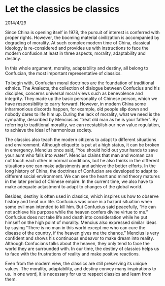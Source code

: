 # Let the classics be classics
2014/4/29


Since China is opening itself in 1978, the pursuit of interest is conferred with proper rights. However, the booming material civilization is accompanied by degrading of morality. At such complex modern time of China, classical ideology is re-considered and provides us with instructions to face the modern confusion at least in three aspects, morality, adaptability and destiny.  

In this whole argument, morality, adaptability and destiny, all belong to Confucian, the most important representative of classics.

To begin with, Confucian moral doctrines are the foundation of traditional ethnics. The Analects, the collection of dialogue between Confucius and his disciples, concerns universal moral views such as benevolence and integrity. They made up the basic personality of Chinese person, which we have responsibility to carry forward. However, in modern China some inharmonious discords happen, for example, old people slip down and nobody dares to life him up. During the lack of morality, what we need is the sympathy, described by Mencius as “treat old man as he is your father”. By referring to traditional morality, we can reestablish our new value regulation, to achieve the ideal of harmonious society.

The classics also teach the modern citizens to adapt to different situations and environment. Although etiquette is put at a high status, it can be broken in emergency. Mencius once said, “You should hold out your hands to save your aunt who falls into water”. Mencius claims that man and woman can not touch each other in normal conditions, but he also thinks in the different situations one can make adjustments and achieve the better efforts. In the long history of China, the doctrines of Confucian are developed to adapt to different social environment. We can see the heart and mind theory matures in the later period of Chinese empire. In the current time, we also have to make adequate adjustment to adapt to changes of the global world.

Besides, destiny is often used in classics, which inspires us how to observe history and treat our life. Confucius was once in a hazard situation when some evil man intended to kill him. But Confucius said peacefully, “He can not achieve his purpose while the heaven confers divine virtue to me.” Confucius does not take life and death into consideration while he put himself on the high point of morality. Mencius also expressed similar ideas by saying “There is no man in this world except me who can cure the disease of the country, if the heaven gives me the chance.” Mencius is very confident and shows his continuous endeavor to make dream into reality. Although Confucians talks about the heaven, they only tend to face the world they are surrounded with. In our time, the destiny of classics helps us to face with the frustrations of reality and make positive reactions.

Even from the modern view, the classics are still preserving its unique values. The morality, adaptability, and destiny convey many inspirations to us. In one word, it is necessary for us to respect classics and learn from them. 
